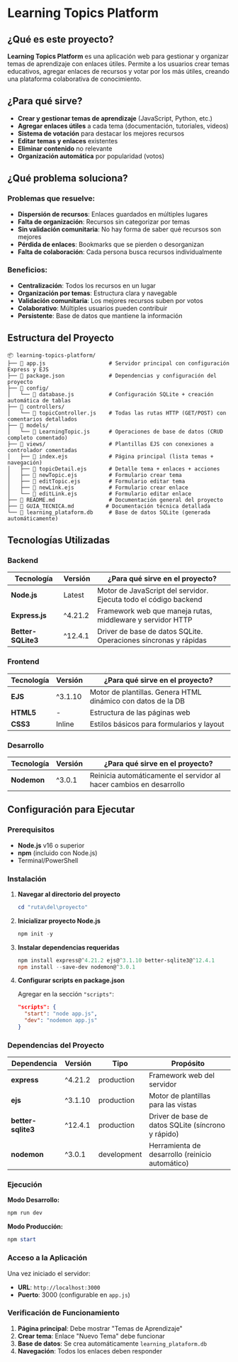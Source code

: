 # Learning Topics Platform

## ¿Qué es este proyecto?

**Learning Topics Platform** es una aplicación web para gestionar y organizar temas de aprendizaje con enlaces útiles. Permite a los usuarios crear temas educativos, agregar enlaces de recursos y votar por los más útiles, creando una plataforma colaborativa de conocimiento.

## ¿Para qué sirve?

- **Crear y gestionar temas de aprendizaje** (JavaScript, Python, etc.)
- **Agregar enlaces útiles** a cada tema (documentación, tutoriales, videos)
- **Sistema de votación** para destacar los mejores recursos
- **Editar temas y enlaces** existentes
- **Eliminar contenido** no relevante
- **Organización automática** por popularidad (votos)

## ¿Qué problema soluciona?

### Problemas que resuelve:

- **Dispersión de recursos**: Enlaces guardados en múltiples lugares
- **Falta de organización**: Recursos sin categorizar por temas
- **Sin validación comunitaria**: No hay forma de saber qué recursos son mejores
- **Pérdida de enlaces**: Bookmarks que se pierden o desorganizan
- **Falta de colaboración**: Cada persona busca recursos individualmente

### Beneficios:

- **Centralización**: Todos los recursos en un lugar
- **Organización por temas**: Estructura clara y navegable
- **Validación comunitaria**: Los mejores recursos suben por votos
- **Colaborativo**: Múltiples usuarios pueden contribuir
- **Persistente**: Base de datos que mantiene la información

## Estructura del Proyecto

```
📦 learning-topics-platform/
├── 📄 app.js                    # Servidor principal con configuración Express y EJS
├── 📄 package.json              # Dependencias y configuración del proyecto
├── 📁 config/
│   └── 📄 database.js           # Configuración SQLite + creación automática de tablas
├── 📁 controllers/
│   └── 📄 topicController.js    # Todas las rutas HTTP (GET/POST) con comentarios detallados
├── 📁 models/
│   └── 📄 LearningTopic.js      # Operaciones de base de datos (CRUD completo comentado)
├── 📁 views/                    # Plantillas EJS con conexiones a controlador comentadas
│   ├── 📄 index.ejs             # Página principal (lista temas + navegación)
│   ├── 📄 topicDetail.ejs       # Detalle tema + enlaces + acciones
│   ├── 📄 newTopic.ejs          # Formulario crear tema
│   ├── 📄 editTopic.ejs         # Formulario editar tema
│   ├── 📄 newLink.ejs           # Formulario crear enlace
│   └── 📄 editLink.ejs          # Formulario editar enlace
├── 📄 README.md                 # Documentación general del proyecto
├── 📄 GUIA_TECNICA.md          # Documentación técnica detallada
└── 📄 learning_plataform.db     # Base de datos SQLite (generada automáticamente)
```

## Tecnologías Utilizadas

### **Backend**

| Tecnología              | Versión | ¿Para qué sirve en el proyecto?                                    |
| ------------------------ | -------- | -------------------------------------------------------------------- |
| **Node.js**        | Latest   | Motor de JavaScript del servidor. Ejecuta todo el código backend    |
| **Express.js**     | ^4.21.2  | Framework web que maneja rutas, middleware y servidor HTTP           |
| **Better-SQLite3** | ^12.4.1  | Driver de base de datos SQLite. Operaciones síncronas y rápidas |

### **Frontend**

| Tecnología     | Versión | ¿Para qué sirve en el proyecto?                             |
| --------------- | -------- | ------------------------------------------------------------- |
| **EJS**   | ^3.1.10  | Motor de plantillas. Genera HTML dinámico con datos de la DB |
| **HTML5** | -        | Estructura de las páginas web                                |
| **CSS3**  | Inline   | Estilos básicos para formularios y layout                    |

### **Desarrollo**

| Tecnología       | Versión | ¿Para qué sirve en el proyecto?                                    |
| ----------------- | -------- | -------------------------------------------------------------------- |
| **Nodemon** | ^3.0.1   | Reinicia automáticamente el servidor al hacer cambios en desarrollo |

## Configuración para Ejecutar

### Prerequisitos

- **Node.js** v16 o superior
- **npm** (incluido con Node.js)
- Terminal/PowerShell

### Instalación

1. **Navegar al directorio del proyecto**
   ```powershell
   cd "ruta\del\proyecto"
   ```

2. **Inicializar proyecto Node.js**
   ```powershell
   npm init -y
   ```

3. **Instalar dependencias requeridas**
   ```powershell
   npm install express@^4.21.2 ejs@^3.1.10 better-sqlite3@^12.4.1
   npm install --save-dev nodemon@^3.0.1
   ```

4. **Configurar scripts en package.json**
   
   Agregar en la sección `"scripts"`:
   ```json
   "scripts": {
     "start": "node app.js",
     "dev": "nodemon app.js"
   }
   ```

### Dependencias del Proyecto

| Dependencia | Versión | Tipo | Propósito |
|-------------|---------|------|-----------|
| **express** | ^4.21.2 | production | Framework web del servidor |
| **ejs** | ^3.1.10 | production | Motor de plantillas para las vistas |
| **better-sqlite3** | ^12.4.1 | production | Driver de base de datos SQLite (síncrono y rápido) |
| **nodemon** | ^3.0.1 | development | Herramienta de desarrollo (reinicio automático) |

### Ejecución

**Modo Desarrollo:**
```powershell
npm run dev
```

**Modo Producción:**
```powershell
npm start
```

### Acceso a la Aplicación

Una vez iniciado el servidor:

- **URL**: `http://localhost:3000`
- **Puerto**: 3000 (configurable en `app.js`)

### Verificación de Funcionamiento

1. **Página principal**: Debe mostrar "Temas de Aprendizaje"
2. **Crear tema**: Enlace "Nuevo Tema" debe funcionar
3. **Base de datos**: Se crea automáticamente `learning_plataform.db`
4. **Navegación**: Todos los enlaces deben responder
